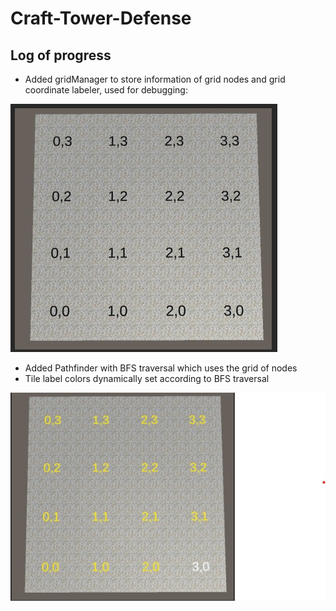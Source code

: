 # Craft-Tower-Defense

## Log of progress

- Added gridManager to store information of grid nodes and grid coordinate labeler, used for debugging:

![Used for debugging](READMEImages/GridLabeler.jpg)

- Added Pathfinder with BFS traversal which uses the grid of nodes 
- Tile label colors dynamically set according to BFS traversal

![Used for debugging](READMEImages/GridBFSLabelColor.jpg)